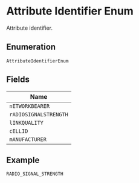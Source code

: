 
# Attribute Identifier Enum

Attribute identifier.

## Enumeration

`AttributeIdentifierEnum`

## Fields

| Name |
|  --- |
| `nETWORKBEARER` |
| `rADIOSIGNALSTRENGTH` |
| `lINKQUALITY` |
| `cELLID` |
| `mANUFACTURER` |

## Example

```
RADIO_SIGNAL_STRENGTH
```

